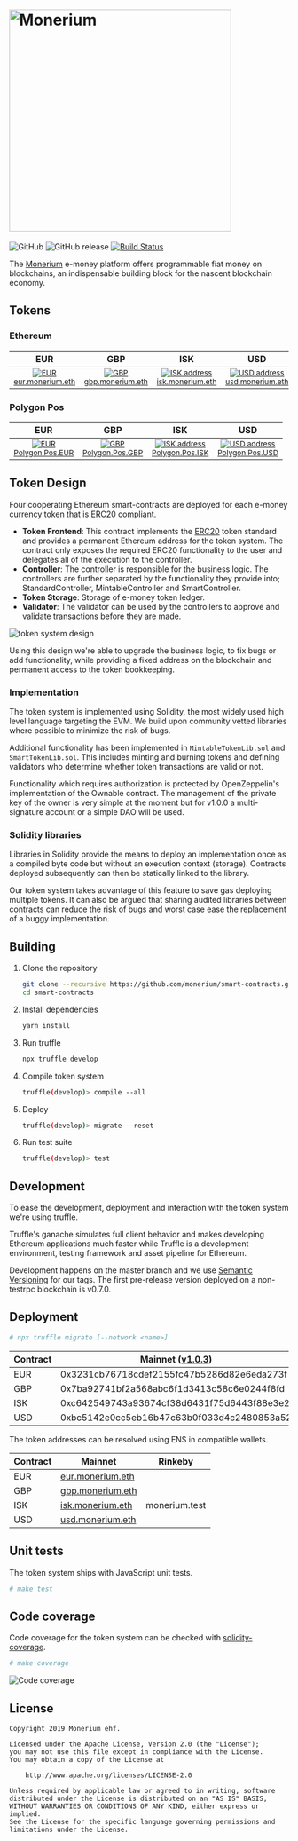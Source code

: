 # <img src="docs/logo.svg" alt="Monerium" width="400px">

![GitHub](https://img.shields.io/github/license/monerium/smart-contracts.svg)
![GitHub release](https://img.shields.io/github/release/monerium/smart-contracts.svg)
[![Build Status](https://travis-ci.com/monerium/smart-contracts.svg)](https://travis-ci.com/monerium/smart-contracts)

The [Monerium](https://monerium.com) e-money platform offers programmable fiat money on blockchains, an indispensable building block for the nascent blockchain economy.

## Tokens
### Ethereum
| EUR | GBP | ISK | USD |
| :----: | :----: | :----: | :----: |
| <small><a href="https://etherscan.io/token/0x3231cb76718cdef2155fc47b5286d82e6eda273f">![EUR](docs/qr-eth-eur.png)</a><br /><a href="https://manager.ens.domains/name/eur.monerium.eth">eur.monerium.eth</a></small> | <small><a href="https://etherscan.io/token/0x7ba92741bf2a568abc6f1d3413c58c6e0244f8fd">![GBP](docs/qr-eth-gbp.png)</a><br /><a href="https://manager.ens.domains/name/gbp.monerium.eth">gbp.monerium.eth</a> | <small><a href="https://etherscan.io/token/0xc642549743a93674cf38d6431f75d6443f88e3e2">![ISK address](docs/qr-eth-isk.png)</a><br /><a href="https://manager.ens.domains/name/isk.monerium.eth">isk.monerium.eth</a></small> | <small><a href="https://etherscan.io/token/0xbc5142e0cc5eb16b47c63b0f033d4c2480853a52">![USD address](docs/qr-eth-usd.png)</a><br /><a href="https://manager.ens.domains/name/usd.monerium.eth">usd.monerium.eth</a></small> |
### Polygon Pos
| EUR | GBP | ISK | USD |
| :----: | :----: | :----: | :----: |
| <small><a href="https://polygonscan.com/token/0x18ec0A6E18E5bc3784fDd3a3634b31245ab704F6">![EUR](docs/QR-POLY-EUR.png)</a><br /><a href="https://polygonscan.com/token/0x18ec0A6E18E5bc3784fDd3a3634b31245ab704F6">Polygon.Pos.EUR</a></small> | <small><a href="https://polygonscan.com/token/0x75792CBDb361d80ba89271a079EfeE62c29FA324">![GBP](docs/QR-POLY-GBP.png)</a><br /><a href="https://polygonscan.com/token/0x75792CBDb361d80ba89271a079EfeE62c29FA324">Polygon.Pos.GBP</a> | <small><a href="https://polygonscan.com/token/0xf1bBf27A9D659D326efBfa5D284EBaeFB803983D">![ISK address](docs/QR-POLY-ISK.png)</a><br /><a href="https://polygonscan.com/token/0xf1bBf27A9D659D326efBfa5D284EBaeFB803983D">Polygon.Pos.ISK</a></small> | <small><a href="https://polygonscan.com/token/0x64E97c1a6535afD4a313eF46F88A64a34250B719">![USD address](docs/QR-POLY-USD.png)</a><br /><a href="https://polygonscan.com/token/0x64E97c1a6535afD4a313eF46F88A64a34250B719">Polygon.Pos.USD</a></small> |


## Token Design

Four cooperating Ethereum smart-contracts are deployed for each e-money currency token that is [ERC20](https://github.com/ethereum/EIPs/issues/20) compliant.

* **Token Frontend**: This contract implements the [ERC20](https://github.com/ethereum/EIPs/issues/20) token standard and provides a permanent Ethereum address for the token system. The contract only exposes the required ERC20 functionality to the user and delegates all of the execution to the controller.
* **Controller**: The controller is responsible for the business logic. The controllers are further separated by the functionality they provide into; StandardController, MintableController and SmartController.
* **Token Storage**: Storage of e-money token ledger.
* **Validator**: The validator can be used by the controllers to approve and validate transactions before they are made.

![token system design](docs/contracts.jpg)

Using this design we're able to upgrade the business logic, to fix bugs or add functionality, while providing a fixed address on the blockchain and permanent access to the token bookkeeping.

### Implementation

The token system is implemented using Solidity, the most widely used high level language targeting the EVM. We build upon community vetted libraries where possible to minimize the risk of bugs.

Additional functionality has been implemented in `MintableTokenLib.sol` and `SmartTokenLib.sol`. This includes minting and burning tokens and defining validators who determine whether token transactions are valid or not.

Functionality which requires authorization is protected by OpenZeppelin's implementation of the Ownable contract. The management of the private key of the owner is very simple at the moment but for v1.0.0 a multi-signature account or a simple DAO will be used.

### Solidity libraries

Libraries in Solidity provide the means to deploy an implementation once as a compiled byte code but without an execution context (storage). Contracts deployed subsequently can then be statically linked to the library.

Our token system takes advantage of this feature to save gas deploying multiple tokens. It can also be argued that sharing audited libraries between contracts can reduce the risk of bugs and worst case ease the replacement of a buggy implementation.

## Building

1. Clone the repository

    ```sh
    git clone --recursive https://github.com/monerium/smart-contracts.git
    cd smart-contracts
    ```

2. Install dependencies

    ```sh
    yarn install
    ```

3. Run truffle

    ```sh
    npx truffle develop
    ```

4. Compile token system

    ```sh
    truffle(develop)> compile --all
    ```

5. Deploy

    ```sh
    truffle(develop)> migrate --reset
    ```

6. Run test suite

    ```sh
    truffle(develop)> test
    ```

## Development

To ease the development, deployment and interaction with the token system we're using truffle.

Truffle's ganache simulates full client behavior and makes developing Ethereum applications much faster while Truffle is a development environment, testing framework and asset pipeline for Ethereum.

Development happens on the master branch and we use [Semantic Versioning](http://semver.org) for our tags. The first pre-release version deployed on a non-testrpc blockchain is v0.7.0.

## Deployment

```sh
# npx truffle migrate [--network <name>]
```

| Contract | Mainnet ([v1.0.3](https://github.com/monerium/smart-contracts/releases/tag/v1.0.3)) | Rinkeby ([v1.0.3](https://github.com/monerium/smart-contracts/releases/tag/v1.0.3)) | Ropsten ([v1.0.3](https://github.com/monerium/smart-contracts/releases/tag/v1.0.3)) | Kovan ([v1.0.3](https://github.com/monerium/smart-contracts/releases/tag/v1.0.3)) |
| -------- | ----------------------------------------------------------------------------------- | ----------------------------------------------------------------------------------- | ----------------------------------------------------------------------------------- | --------------------------------------------------------------------------------- |
| EUR      | 0x3231cb76718cdef2155fc47b5286d82e6eda273f                                          | 0x25c13fc529dc4afe4d488bd1f2ee5e1ec4918e0b                                          | 0x0ae91c2b9e31e92871129117d908b0963c054048                                          | 0x9b8fd8fcfaa2438d11e7ed77d5afb6c2e1044b37                                        |
| GBP      | 0x7ba92741bf2a568abc6f1d3413c58c6e0244f8fd                                          | 0x01df10e345d0364d3a5b8422a66af6305803bd1e                                          | 0xd9979346224e7b147caddf399b56357e20d3e67c                                          | 0xe28884ed5bd43e3f9f1dd733d254c9f5c6f983d2                                        |
| ISK      | 0xc642549743a93674cf38d6431f75d6443f88e3e2                                          | 0x0c9d7a0d8bf4bc9d15f577bbf650ebc8044a71db                                          | 0x80b02ef56cbbc542f0ce89ad1d2a680244da9a63                                          | 0x39ad1ad871787ba4b3df5b8ac3d81b2c9b7c6290                                        |
| USD      | 0xbc5142e0cc5eb16b47c63b0f033d4c2480853a52                                          | 0x09c0a236e1227500f495cb0731c4af69b49639a5                                          | 0x3781dcdd60e006e33b664dce0d6be934f0a139c8                                          | 0x57724f65b3f914de7820c6f76b2099fa3a90f509                                        |

The token addresses can be resolved using ENS in compatible wallets.

| Contract | Mainnet                                                               | Rinkeby       |
| -------- | --------------------------------------------------------------------- | ------------- |
| EUR      | [eur.monerium.eth](https://manager.ens.domains/name/eur.monerium.eth) |               |
| GBP      | [gbp.monerium.eth](https://manager.ens.domains/name/gbp.monerium.eth) |               |
| ISK      | [isk.monerium.eth](https://manager.ens.domains/name/isk.monerium.eth) | monerium.test |
| USD      | [usd.monerium.eth](https://manager.ens.domains/name/usd.monerium.eth) |               |

## Unit tests

The token system ships with JavaScript unit tests.

```sh
# make test
```

## Code coverage

Code coverage for the token system can be checked with [solidity-coverage](https://github.com/sc-forks/solidity-coverage).

```sh
# make coverage
```

![Code coverage](docs/code-coverage.png)

## License

```text
Copyright 2019 Monerium ehf.

Licensed under the Apache License, Version 2.0 (the "License");
you may not use this file except in compliance with the License.
You may obtain a copy of the License at

    http://www.apache.org/licenses/LICENSE-2.0

Unless required by applicable law or agreed to in writing, software
distributed under the License is distributed on an "AS IS" BASIS,
WITHOUT WARRANTIES OR CONDITIONS OF ANY KIND, either express or implied.
See the License for the specific language governing permissions and
limitations under the License.
```
